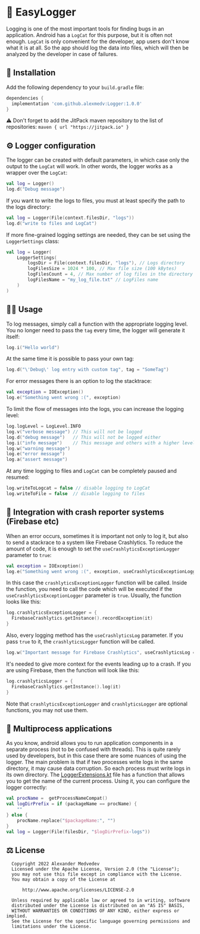 # :memo: EasyLogger
Logging is one of the most important tools for finding bugs in an application. Android has a `LogCat` for this purpose, but it is often not enough. `LogCat` is only convenient for the developer, app users don't know what it is at all. So the app should log the data into files, which will then be analyzed by the developer in case of failures.

## :wrench: Installation
Add the following dependency to your `build.gradle` file:
```groovy
dependencies {
  implementation 'com.github.alexmedv:Logger:1.0.0'
}
```
:warning: Don't forget to add the JitPack maven repository to the list of repositories: `maven { url "https://jitpack.io" }`


## :gear: Logger configuration
The logger can be created with default parameters, in which case only the output to the `LogCat` will work. In other words, the logger works as a wrapper over the `LogCat`:
```kotlin
val log = Logger()
log.d("Debug message")
```
If you want to write the logs to files, you must at least specify the path to the logs directory:
```kotlin
val log = Logger(File(context.filesDir, "logs"))
log.d("write to files and LogCat")
```
If more fine-grained logging settings are needed, they can be set using the `LoggerSettings` class:
```kotlin
val log = Logger(
    LoggerSettings(
        logsDir = File(context.filesDir, "logs"), // Logs directory
        logFilesSize = 1024 * 100, // Max file size (100 kBytes)
        logFilesCount = 4, // Max number of log files in the directory
        logFilesName = "my_log_file.txt" // LogFiles name
    )
)
```
## :technologist: Usage
To log messages, simply call a function with the appropriate logging level. You no longer need to pass the `tag` every time, the logger will generate it itself:
```kotlin
log.i("Hello world")
```
At the same time it is possible to pass your own tag:
```kotlin
log.d("\'Debug\' log entry with custom tag", tag = "SomeTag")
```
For error messages there is an option to log the stacktrace:
```kotlin
val exception = IOException()
log.e("Something went wrong :(", exception)
```
To limit the flow of messages into the logs, you can increase the logging level:
```kotlin
log.logLevel = LogLevel.INFO
log.v("verbose message") // This will not be logged
log.d("debug message")   // This will not be logged either
log.i("info message")    // This message and others with a higher level will be logged
log.w("warning message")
log.e("error message")
log.a("assert message")
```
At any time logging to files and `LogCat` can be completely paused and resumed:
```kotlin
log.writeToLogcat = false // disable logging to LogCat
log.writeToFile = false  // disable logging to files
```
## :robot: Integration with crash reporter systems (Firebase etc)
When an error occurs, sometimes it is important not only to log it, but also to send a stackrace to a system like Firebase Crashlytics. To reduce the amount of code, it is enough to set the `useCrashlyticsExceptionLogger` parameter to `true`:
```kotlin
val exception = IOException()
log.e("Something went wrong :(", exception, useCrashlyticsExceptionLogger = true)
```
In this case the `crashlyticsExceptionLogger` function will be called. Inside the function, you need to call the code which will be executed if the `useCrashlyticsExceptionLogger` parameter is `true`. Usually, the function looks like this:
```kotlin
log.crashlyticsExceptionLogger = {
  FirebaseCrashlytics.getInstance().recordException(it)
}
```
Also, every logging method has the `useCrashlyticsLog` parameter.  If you pass `true` to it, the `crashlyticsLogger` function will be called. 
```kotlin
log.w("Important message for Firebase Crashlytics", useCrashlyticsLog = true)
```
It's needed to give more context for the events leading up to a crash. If you are using Firebase, then the function will look like this:
```kotlin
log.crashlyticsLogger = {
  FirebaseCrashlytics.getInstance().log(it)
}
```
Note that `crashlyticsExceptionLogger` and `crashlyticsLogger` are optional functions, you may not use them.

## :rocket: Multiprocess applications
As you know, android allows you to run application components in a separate process (not to be confused with threads). This is quite rarely used by developers, but in this case there are some nuances of using the logger. The main problem is that if two processes write logs in the same directory, it may cause data corruption. So each process must write logs in its own directory. The [LoggerExtensions.kt](/logger/src/main/java/ru/angryrobot/logger/LoggerExtensions.kt)  file has a function that allows you to get the name of the current process. Using it, you can configure the logger correctly:

```kotlin
val procName =  getProcessNameCompat()
val logDirPrefix = if (packageName == procName) {
    ""
} else {
    procName.replace("$packageName:", "")
}
val log = Logger(File(filesDir, "$logDirPrefix-logs"))
```
## :balance_scale: License
```
  Copyright 2022 Alexander Medvedev
  Licensed under the Apache License, Version 2.0 (the "License");
  you may not use this file except in compliance with the License.
  You may obtain a copy of the License at

      http://www.apache.org/licenses/LICENSE-2.0

  Unless required by applicable law or agreed to in writing, software
  distributed under the License is distributed on an "AS IS" BASIS,
  WITHOUT WARRANTIES OR CONDITIONS OF ANY KIND, either express or implied.
  See the License for the specific language governing permissions and
  limitations under the License.
```
